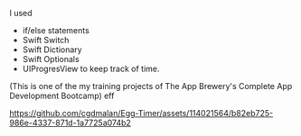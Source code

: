 
I used 
- if/else statements
- Swift Switch
- Swift Dictionary
- Swift Optionals
- UIProgresView to keep track of time.

(This is one of the my training projects of The App Brewery's Complete App Development Bootcamp)
eff




https://github.com/cgdmalan/Egg-Timer/assets/114021564/b82eb725-986e-4337-871d-1a7725a074b2




